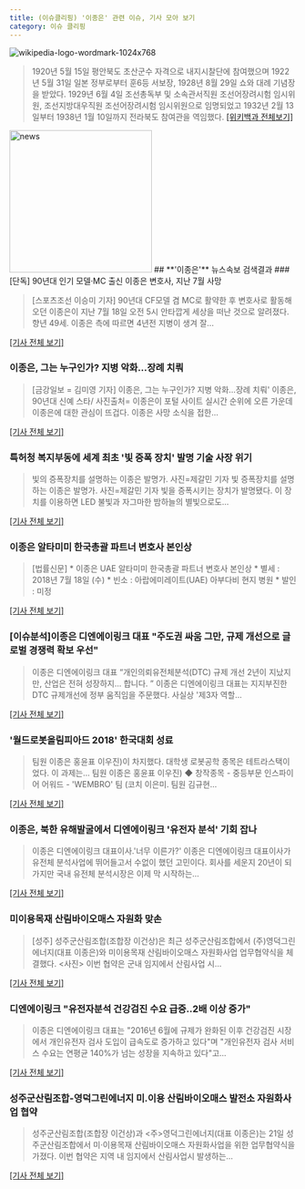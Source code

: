 ```yaml
---
title: (이슈클리핑) '이종은' 관련 이슈, 기사 모아 보기
category: 이슈 클리핑
---
```

![wikipedia-logo-wordmark-1024x768](https://user-images.githubusercontent.com/42597476/44503234-41136a80-a6d0-11e8-9071-6fc6418eafe4.png)
>1920년 5월 15일 평안북도 초산군수 자격으로 내지시찰단에 참여했으며 1922년 5월 31일 일본 정부로부터 훈6등 서보장, 1928년 8월 29일 쇼와 대례 기념장을 받았다. 1929년 6월 4일 조선총독부 및 소속관서직원 조선어장려시험 임시위원, 조선지방대우직원 조선어장려시험 임시위원으로 임명되었고 1932년 2월 13일부터 1938년 1월 10일까지 전라북도 참여관을 역임했다.
[[위키백과 전체보기]](https://ko.wikipedia.org/wiki/이종은)


<img width="250" alt="news" src="https://user-images.githubusercontent.com/42597476/44503468-74a2c480-a6d1-11e8-96ce-d3a2ce3119a1.png">
## **'이종은'** 뉴스속보 검색결과
### [단독] 90년대 인기 모델·MC 출신 이종은 변호사, 지난 7월 사망

>[스포츠조선 이승미 기자] 90년대 CF모델 겸 MC로 활약한 후 변호사로 활동해오던 이종은이 지난 7월 18일 오전 5시 안타깝게 세상을 떠난 것으로 알려졌다. 향년 49세. 이종은 측에 따르면 4년전 지병이 생겨 잘...

[[기사 전체 보기]](http://sports.chosun.com/news/ntype.htm?id=201808240100210900016021&servicedate=20180823)

### 이종은, 그는 누구인가? 지병 악화…장례 치뤄

>[금강일보 = 김미영 기자] 이종은, 그는 누구인가? 지병 악화…장례 치뤄' 이종은, 90년대 신예 스타/ 사진출처= 이종은이 포털 사이트 실시간 순위에 오른 가운데 이종은에 대한 관심이 뜨겁다. 이종은 사망 소식을 접한...

[[기사 전체 보기]](http://www.ggilbo.com/news/articleView.html?idxno=538780)

### 특허청 복지부동에 세계 최초 '빛 증폭 장치' 발명 기술 사장 위기

>빛의 증폭장치를 설명하는 이종은 발명가. 사진=제갈민 기자 빛 증폭장치를 설명하는 이종은 발명가. 사진=제갈민 기자 빛을 증폭시키는 장치가 발명됐다. 이 장치를 이용하면 LED 불빛과 자그마한 밤하늘의 별빛으로도...

[[기사 전체 보기]](http://www.ftoday.co.kr/news/articleView.html?idxno=102101)

### 이종은 알타미미 한국총괄 파트너 변호사 본인상

>[법률신문] * 이종은 UAE 알타미미 한국총괄 파트너 변호사 본인상 * 별세 : 2018년 7월 18일 (수) * 빈소 : 아랍에미레이트(UAE) 아부다비 현지 병원 * 발인 : 미정

[[기사 전체 보기]](https://www.lawtimes.co.kr/Legal-News/Legal-News-View?serial=145011)

### [이슈분석]이종은 디엔에이링크 대표 "주도권 싸움 그만, 규제 개선으로 글로벌 경쟁력 확보 우선"

>이종은 디엔에이링크 대표 “개인의뢰유전체분석(DTC) 규제 개선 2년이 지났지만, 산업은 전혀 성장하지... 합니다. ” 이종은 디엔에이링크 대표는 지지부진한 DTC 규제개선에 정부 움직임을 주문했다. 사실상 '제3자 역할...

[[기사 전체 보기]](http://www.etnews.com/20180709000265)

### '월드로봇올림피아드 2018' 한국대회 성료

>팀원 이종은 홍윤표 이우진)이 차지했다. 대학생 로봇공학 종목은 테트라스택이었다. 이 과제는... 팀원 이종은 홍윤표 이우진) ◆ 창작종목 - 중등부문 인스파이어 어워드 - 'WEMBRO' 팀 (코치 이은미. 팀원 김규현...

[[기사 전체 보기]](http://www.irobotnews.com/news/articleView.html?idxno=14701)

### 이종은, 북한 유해발굴에서 디엔에이링크 '유전자 분석' 기회 잡나

>이종은 디엔에이링크 대표이사.'너무 이른가?' 이종은 디엔에이링크 대표이사가 유전체 분석사업에 뛰어들고서 수없이 했던 고민이다. 회사를 세운지 20년이 되가지만 국내 유전체 분석시장은 이제 막 시작하는...

[[기사 전체 보기]](http://www.businesspost.co.kr/BP?command=article_view&num=85726)

### 미이용목재 산림바이오매스 자원화 맞손

>[성주] 성주군산림조합(조합장 이건상)은 최근 성주군산림조합에서 (주)영덕그린에너지(대표 이종은)와 미이용목재 산림바이오매스 자원화사업 업무협약식을 체결했다. <사진> 이번 협약은 군내 임지에서 산림사업 시...

[[기사 전체 보기]](http://www.kbmaeil.com/news/articleView.html?idxno=453169)

### 디엔에이링크 "유전자분석 건강검진 수요 급증..2배 이상 증가"

>이종은 디엔에이링크 대표는 "2016년 6월에 규제가 완화된 이후 건강검진 시장에서 개인유전자 검사 도입이 급속도로 증가하고 있다"며 "개인유전자 검사 서비스 수요는 연평균 140%가 넘는 성장을 지속하고 있다"고...

[[기사 전체 보기]](http://www.newspim.com/news/view/20180822000282)

### 성주군산림조합-영덕그린에너지 미.이용 산림바이오매스 발전소 자원화사업 협약

>성주군산림조합(조합장 이건상)과 <주>영덕그린에너지(대표 이종은)는 21일 성주군산림조합에서 미·이용목재 산림바이오매스 자원화사업을 위한 업무협약식을 가졌다. 이번 협약은 지역 내 임지에서 산림사업시 발생하는...

[[기사 전체 보기]](http://www.yeongnam.com/mnews/newsview.do?mode=newsView&newskey=20180821.990011754144072)


